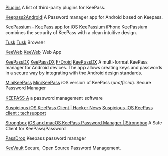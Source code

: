 
[Plugins](https://keepass.info/plugins.html)
A list of third-party plugins for KeePass.

[Keepass2Android](https://github.com/PhilippC/keepass2android)
A Password manager app for Android based on Keepass.

[KeePassium - KeePass app for iOS](https://keepassium.com/)
[KeePassium](https://github.com/keepassium/KeePassium)
iPhone
KeePassium combines the security of KeePass with a clean intuitive design.

[Tusk](https://chrome.google.com/webstore/detail/keepass-tusk-password-acc/fmhmiaejopepamlcjkncpgpdjichnecm)
[Tusk](https://addons.mozilla.org/en-US/firefox/addon/keepass-tusk)
Browser

[KeeWeb](https://keeweb.info/)
[KeeWeb](https://app.keeweb.info/)
Web App

[KeePassDX](https://www.keepassdx.com)
[KeePassDX](https://github.com/Kunzisoft/KeePassDX)
[F-Droid](https://f-droid.org/app/com.kunzisoft.keepass.libre)
[KeePassDX](https://f-droid.org/packages/com.kunzisoft.keepass.libre)
A multi-format KeePass manager for Android devices. The app allows creating keys and passwords in a secure way by integrating with the Android design standards.

[MiniKeePass](https://minikeepass.github.io/)
[MiniKeePass](https://github.com/MiniKeePass/MiniKeePass)
iOS version of KeePass (_unofficial_).
Secure Password Manager

[KEEPASS A](https://github.com/AriaLyy/KeepassA)
a password management software

[Suspicious iOS KeePass Client | Hacker News](https://news.ycombinator.com/item?id=36020196)
[Suspicious iOS KeePass client : techsupport](https://web.archive.org/web/20230521111603/https://old.reddit.com/r/techsupport/comments/13nqarb/suspicious_ios_keepass_client/)

[Strongbox](https://github.com/strongbox-password-safe/Strongbox)
[iOS and macOS KeePass Password Manager | Strongbox](https://strongboxsafe.com/)
A Safe Client for KeePass/Password

[PassDrop](https://github.com/chadaustin/passdrop)
Keepass password manager

[KeeVault](http://keevault.pm/)
Secure, Open Source Password Management.
